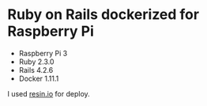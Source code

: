# Ruby on Rails dockerized for Raspberry Pi

- Raspberry Pi 3
- Ruby 2.3.0
- Rails 4.2.6
- Docker 1.11.1

I used [resin.io](http://resin.io "resin.io") for deploy. 
